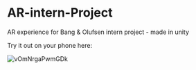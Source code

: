 # AR-intern-Project
AR experience for Bang &amp; Olufsen intern project - made in unity

Try it out on your phone here:

![vOmNrgaPwmGDk](https://user-images.githubusercontent.com/32914916/125781116-e6c41362-faf3-4904-b820-09b8a0426ab4.png)

